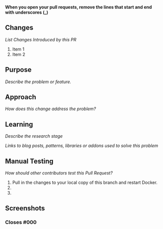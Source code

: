 **When you open your pull requests, remove the lines that start and end with underscores (\_)**

## Changes

_List Changes Introduced by this PR_

1. Item 1
2. Item 2

## Purpose

_Describe the problem or feature._

## Approach
_How does this change address the problem?_

## Learning
_Describe the research stage_

_Links to blog posts, patterns, libraries or addons used to solve this problem_

## Manual Testing

_How should other contributors test this Pull Request?_

1. Pull in the changes to your local copy of this branch and restart Docker.
2.
3.

## Screenshots

### Closes #000
